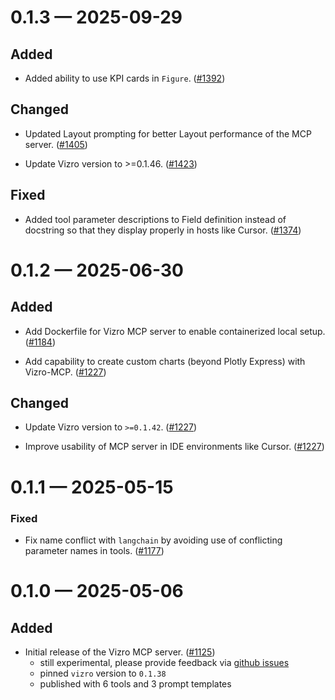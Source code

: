 <a id='changelog-0.1.3'></a>

# 0.1.3 — 2025-09-29

## Added

- Added ability to use KPI cards in `Figure`. ([#1392](https://github.com/mckinsey/vizro/pull/1392))

## Changed

- Updated Layout prompting for better Layout performance of the MCP server. ([#1405](https://github.com/mckinsey/vizro/pull/1405))

- Update Vizro version to >=0.1.46. ([#1423](https://github.com/mckinsey/vizro/pull/1423))

## Fixed

- Added tool parameter descriptions to Field definition instead of docstring so that they display properly in hosts like Cursor. ([#1374](https://github.com/mckinsey/vizro/pull/1374)) <a id='changelog-0.1.2'></a>

# 0.1.2 — 2025-06-30

## Added

- Add Dockerfile for Vizro MCP server to enable containerized local setup. ([#1184](https://github.com/mckinsey/vizro/pull/1184))

- Add capability to create custom charts (beyond Plotly Express) with Vizro-MCP. ([#1227](https://github.com/mckinsey/vizro/pull/1227))

## Changed

- Update Vizro version to `>=0.1.42`. ([#1227](https://github.com/mckinsey/vizro/pull/1227))

- Improve usability of MCP server in IDE environments like Cursor. ([#1227](https://github.com/mckinsey/vizro/pull/1227))

<a id='changelog-0.1.1'></a>

# 0.1.1 — 2025-05-15

### Fixed

- Fix name conflict with `langchain` by avoiding use of conflicting parameter names in tools. ([#1177](https://github.com/mckinsey/vizro/pull/1177))

<a id='changelog-0.1.0'></a>

# 0.1.0 — 2025-05-06

## Added

- Initial release of the Vizro MCP server. ([#1125](https://github.com/mckinsey/vizro/pull/1125))
    - still experimental, please provide feedback via [github issues](https://github.com/mckinsey/vizro/issues)
    - pinned `vizro` version to `0.1.38`
    - published with 6 tools and 3 prompt templates
